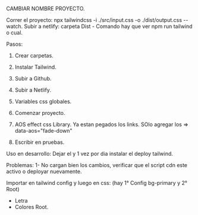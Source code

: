 CAMBIAR NOMBRE PROYECTO.

Correr el proyecto: npx tailwindcss -i ./src/input.css -o ./dist/output.css --watch.
Subir a netlify: carpeta Dist - Comando hay que ver npm run tailwind o cual. 

Pasos:

 1) Crear carpetas.
 2) Instalar Tailwind.
 3) Subir a Github.
 4) Subir a Netlify.
 5) Variables css globales.
 6) Comenzar proyecto. 

 7) AOS effect css Library. Ya estan pegados los links. SOlo agregar los =>  data-aos="fade-down"

 8) Escribir en pruebas.

 Uso en desarrollo:  Dejar el   <script src="https://cdn.tailwindcss.com"></script> y 1 vez por dia instalar el deploy tailwind. 

 Problemas: 
   1- No cargan bien los cambios, verificar que el script cdn este activo o deployar nuevamente. 

Importar en tailwind config y luego en css: (hay 1° Config bg-primary y 2° Root)
 - Letra 
 - Colores Root. 
